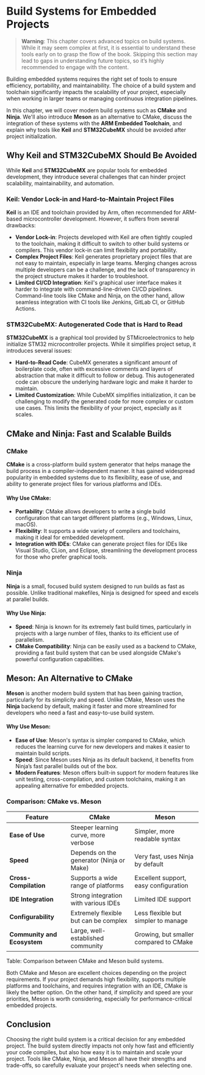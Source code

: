 # Build Systems for Embedded Projects

> **Warning**: This chapter covers advanced topics on build systems. While it may seem complex at first, it is essential to understand these tools early on to grasp the flow of the book. Skipping this section may lead to gaps in understanding future topics, so it’s highly recommended to engage with the content.

Building embedded systems requires the right set of tools to ensure efficiency, portability, and maintainability. The choice of a build system and toolchain significantly impacts the scalability of your project, especially when working in larger teams or managing continuous integration pipelines.

In this chapter, we will cover modern build systems such as **CMake** and **Ninja**. We'll also introduce **Meson** as an alternative to CMake, discuss the integration of these systems with the **ARM Embedded Toolchain**, and explain why tools like **Keil** and **STM32CubeMX** should be avoided after project initialization.

## Why Keil and STM32CubeMX Should Be Avoided

While **Keil** and **STM32CubeMX** are popular tools for embedded development, they introduce several challenges that can hinder project scalability, maintainability, and automation.

### Keil: Vendor Lock-in and Hard-to-Maintain Project Files
**Keil** is an IDE and toolchain provided by Arm, often recommended for ARM-based microcontroller development. However, it suffers from several drawbacks:
- **Vendor Lock-in**: Projects developed with Keil are often tightly coupled to the toolchain, making it difficult to switch to other build systems or compilers. This vendor lock-in can limit flexibility and portability.
- **Complex Project Files**: Keil generates proprietary project files that are not easy to maintain, especially in large teams. Merging changes across multiple developers can be a challenge, and the lack of transparency in the project structure makes it harder to troubleshoot.
- **Limited CI/CD Integration**: Keil's graphical user interface makes it harder to integrate with command-line-driven CI/CD pipelines. Command-line tools like CMake and Ninja, on the other hand, allow seamless integration with CI tools like Jenkins, GitLab CI, or GitHub Actions.

### STM32CubeMX: Autogenerated Code that is Hard to Read
**STM32CubeMX** is a graphical tool provided by STMicroelectronics to help initialize STM32 microcontroller projects. While it simplifies project setup, it introduces several issues:
- **Hard-to-Read Code**: CubeMX generates a significant amount of boilerplate code, often with excessive comments and layers of abstraction that make it difficult to follow or debug. This autogenerated code can obscure the underlying hardware logic and make it harder to maintain.
- **Limited Customization**: While CubeMX simplifies initialization, it can be challenging to modify the generated code for more complex or custom use cases. This limits the flexibility of your project, especially as it scales.

## CMake and Ninja: Fast and Scalable Builds

### CMake
**CMake** is a cross-platform build system generator that helps manage the build process in a compiler-independent manner. It has gained widespread popularity in embedded systems due to its flexibility, ease of use, and ability to generate project files for various platforms and IDEs.

#### Why Use CMake:
- **Portability**: CMake allows developers to write a single build configuration that can target different platforms (e.g., Windows, Linux, macOS).
- **Flexibility**: It supports a wide variety of compilers and toolchains, making it ideal for embedded development.
- **Integration with IDEs**: CMake can generate project files for IDEs like Visual Studio, CLion, and Eclipse, streamlining the development process for those who prefer graphical tools.

### Ninja
**Ninja** is a small, focused build system designed to run builds as fast as possible. Unlike traditional makefiles, Ninja is designed for speed and excels at parallel builds.

#### Why Use Ninja:
- **Speed**: Ninja is known for its extremely fast build times, particularly in projects with a large number of files, thanks to its efficient use of parallelism.
- **CMake Compatibility**: Ninja can be easily used as a backend to CMake, providing a fast build system that can be used alongside CMake's powerful configuration capabilities.

## Meson: An Alternative to CMake

**Meson** is another modern build system that has been gaining traction, particularly for its simplicity and speed. Unlike CMake, Meson uses the **Ninja** backend by default, making it faster and more streamlined for developers who need a fast and easy-to-use build system.

#### Why Use Meson:
- **Ease of Use**: Meson's syntax is simpler compared to CMake, which reduces the learning curve for new developers and makes it easier to maintain build scripts.
- **Speed**: Since Meson uses Ninja as its default backend, it benefits from Ninja’s fast parallel builds out of the box.
- **Modern Features**: Meson offers built-in support for modern features like unit testing, cross-compilation, and custom toolchains, making it an appealing alternative for embedded projects.

### Comparison: CMake vs. Meson

| Feature | CMake | Meson |
|---------|-------|-------|
| **Ease of Use** | Steeper learning curve, more verbose | Simpler, more readable syntax |
| **Speed** | Depends on the generator (Ninja or Make) | Very fast, uses Ninja by default |
| **Cross-Compilation** | Supports a wide range of platforms | Excellent support, easy configuration |
| **IDE Integration** | Strong integration with various IDEs | Limited IDE support |
| **Configurability** | Extremely flexible but can be complex | Less flexible but simpler to manage |
| **Community and Ecosystem** | Large, well-established community | Growing, but smaller compared to CMake |

Table: Comparison between CMake and Meson build systems.

Both CMake and Meson are excellent choices depending on the project requirements. If your project demands high flexibility, supports multiple platforms and toolchains, and requires integration with an IDE, CMake is likely the better option. On the other hand, if simplicity and speed are your priorities, Meson is worth considering, especially for performance-critical embedded projects.

## Conclusion

Choosing the right build system is a critical decision for any embedded project. The build system directly impacts not only how fast and efficiently your code compiles, but also how easy it is to maintain and scale your project. Tools like CMake, Ninja, and Meson all have their strengths and trade-offs, so carefully evaluate your project's needs when selecting one.
